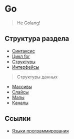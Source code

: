 # Go
> Не Golang!


## Структура раздела
- [Синтаксис](./syntax.md)
- [Цикл for](./loop.md)
- [Структуры](./struct.md)
- [Интерфейсы](./interface.md)

> Структуры данных
- [Массивы](./data_struct/array.md)
- [Слайсы](./data_struct/slice.md)
- [Мапы](./data_struct/map.md)
- [Каналы](./data_struct/channel.md)


## Ссылки
- [Языки программирования](../)
